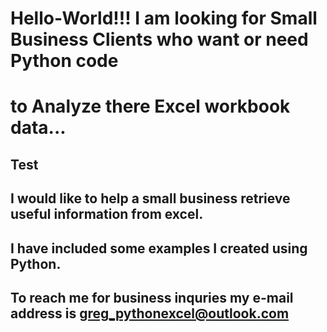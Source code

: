 # Hello-World!!! I am looking for Small Business Clients who want or need Python code 
# to Analyze there Excel workbook data...
## Test
## I would like to help a small business retrieve useful information from excel.
## I have included some examples I created using Python.
## To reach me for business inquries my e-mail address is greg_pythonexcel@outlook.com
